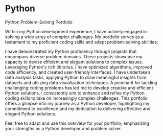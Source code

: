 # Python

Python Problem-Solving Portfolio

Within my Python development experience, I have actively engaged in solving a wide array of complex challenges. My portfolio serves as a testament to my proficient coding skills and adept problem-solving abilities:

I have demonstrated my Python proficiency through projects that encompass diverse problem domains.
These projects showcase my capacity to devise efficient and elegant solutions to complex issues.
Leveraging Python's rich libraries, I have optimized algorithms, improved code efficiency, and created user-friendly interfaces.
I have undertaken data analysis tasks, applying Python to draw meaningful insights from datasets and utilizing data visualization techniques.
A penchant for tackling challenging coding problems has led me to develop creative and efficient Python solutions.
I consistently aim to enhance and refine my Python coding skills to take on increasingly complex challenges.
This portfolio offers a glimpse into my journey as a Python developer, highlighting my commitment to excellence and my dedication to delivering effective and elegant Python solutions.

Feel free to adapt and use this overview for your portfolio, emphasizing your strengths as a Python developer and problem solver.

